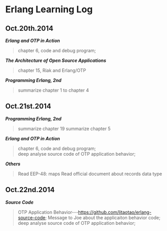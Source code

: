 Erlang Learning Log
===========  


Oct.20th.2014
---
***Erlang and OTP in Action***  
>	chapter 6, code and debug program;  

***The Architecture of Open Source Applications***  
>	chapter 15, Riak and Erlang/OTP

***Programming Erlang, 2nd***
>	summarize chapter 1 to chapter 4

Oct.21st.2014
---  
***Programming Erlang, 2nd***
>	summarize chapter 19
>	summarize chapter 5

***Erlang and OTP in Action***  
>	chapter 6, code and debug program;  
>   deep analyse source code of OTP application behavior;

***Others***
>	Read EEP-48: maps
> 	Read official document about records data type

Oct.22nd.2014
---
***Source Code***
>	OTP Application Behavior---https://github.com/litaotao/erlang-source-code;
>	Message to Joe about the applicaiton behavior code;
>	deep analyse source code of OTP application behavior;

